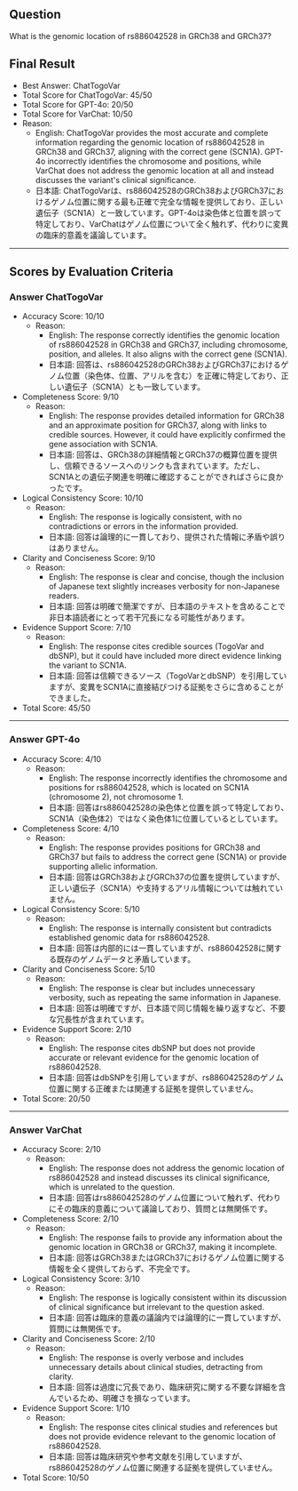 ## Question

What is the genomic location of rs886042528 in GRCh38 and GRCh37?

## Final Result

- Best Answer: ChatTogoVar
- Total Score for ChatTogoVar: 45/50
- Total Score for GPT-4o: 20/50
- Total Score for VarChat: 10/50
- Reason:
  - English: ChatTogoVar provides the most accurate and complete information regarding the genomic location of rs886042528 in GRCh38 and GRCh37, aligning with the correct gene (SCN1A). GPT-4o incorrectly identifies the chromosome and positions, while VarChat does not address the genomic location at all and instead discusses the variant's clinical significance.
  - 日本語: ChatTogoVarは、rs886042528のGRCh38およびGRCh37におけるゲノム位置に関する最も正確で完全な情報を提供しており、正しい遺伝子（SCN1A）と一致しています。GPT-4oは染色体と位置を誤って特定しており、VarChatはゲノム位置について全く触れず、代わりに変異の臨床的意義を議論しています。

---

## Scores by Evaluation Criteria

### Answer ChatTogoVar
- Accuracy Score: 10/10
  - Reason: 
    - English: The response correctly identifies the genomic location of rs886042528 in GRCh38 and GRCh37, including chromosome, position, and alleles. It also aligns with the correct gene (SCN1A).
    - 日本語: 回答は、rs886042528のGRCh38およびGRCh37におけるゲノム位置（染色体、位置、アリルを含む）を正確に特定しており、正しい遺伝子（SCN1A）とも一致しています。
- Completeness Score: 9/10
  - Reason: 
    - English: The response provides detailed information for GRCh38 and an approximate position for GRCh37, along with links to credible sources. However, it could have explicitly confirmed the gene association with SCN1A.
    - 日本語: 回答は、GRCh38の詳細情報とGRCh37の概算位置を提供し、信頼できるソースへのリンクも含まれています。ただし、SCN1Aとの遺伝子関連を明確に確認することができればさらに良かったです。
- Logical Consistency Score: 10/10
  - Reason: 
    - English: The response is logically consistent, with no contradictions or errors in the information provided.
    - 日本語: 回答は論理的に一貫しており、提供された情報に矛盾や誤りはありません。
- Clarity and Conciseness Score: 9/10
  - Reason: 
    - English: The response is clear and concise, though the inclusion of Japanese text slightly increases verbosity for non-Japanese readers.
    - 日本語: 回答は明確で簡潔ですが、日本語のテキストを含めることで非日本語読者にとって若干冗長になる可能性があります。
- Evidence Support Score: 7/10
  - Reason: 
    - English: The response cites credible sources (TogoVar and dbSNP), but it could have included more direct evidence linking the variant to SCN1A.
    - 日本語: 回答は信頼できるソース（TogoVarとdbSNP）を引用していますが、変異をSCN1Aに直接結びつける証拠をさらに含めることができました。
- Total Score: 45/50

---

### Answer GPT-4o
- Accuracy Score: 4/10
  - Reason: 
    - English: The response incorrectly identifies the chromosome and positions for rs886042528, which is located on SCN1A (chromosome 2), not chromosome 1.
    - 日本語: 回答はrs886042528の染色体と位置を誤って特定しており、SCN1A（染色体2）ではなく染色体1に位置しているとしています。
- Completeness Score: 4/10
  - Reason: 
    - English: The response provides positions for GRCh38 and GRCh37 but fails to address the correct gene (SCN1A) or provide supporting allelic information.
    - 日本語: 回答はGRCh38およびGRCh37の位置を提供していますが、正しい遺伝子（SCN1A）や支持するアリル情報については触れていません。
- Logical Consistency Score: 5/10
  - Reason: 
    - English: The response is internally consistent but contradicts established genomic data for rs886042528.
    - 日本語: 回答は内部的には一貫していますが、rs886042528に関する既存のゲノムデータと矛盾しています。
- Clarity and Conciseness Score: 5/10
  - Reason: 
    - English: The response is clear but includes unnecessary verbosity, such as repeating the same information in Japanese.
    - 日本語: 回答は明確ですが、日本語で同じ情報を繰り返すなど、不要な冗長性が含まれています。
- Evidence Support Score: 2/10
  - Reason: 
    - English: The response cites dbSNP but does not provide accurate or relevant evidence for the genomic location of rs886042528.
    - 日本語: 回答はdbSNPを引用していますが、rs886042528のゲノム位置に関する正確または関連する証拠を提供していません。
- Total Score: 20/50

---

### Answer VarChat
- Accuracy Score: 2/10
  - Reason: 
    - English: The response does not address the genomic location of rs886042528 and instead discusses its clinical significance, which is unrelated to the question.
    - 日本語: 回答はrs886042528のゲノム位置について触れず、代わりにその臨床的意義について議論しており、質問とは無関係です。
- Completeness Score: 2/10
  - Reason: 
    - English: The response fails to provide any information about the genomic location in GRCh38 or GRCh37, making it incomplete.
    - 日本語: 回答はGRCh38またはGRCh37におけるゲノム位置に関する情報を全く提供しておらず、不完全です。
- Logical Consistency Score: 3/10
  - Reason: 
    - English: The response is logically consistent within its discussion of clinical significance but irrelevant to the question asked.
    - 日本語: 回答は臨床的意義の議論内では論理的に一貫していますが、質問には無関係です。
- Clarity and Conciseness Score: 2/10
  - Reason: 
    - English: The response is overly verbose and includes unnecessary details about clinical studies, detracting from clarity.
    - 日本語: 回答は過度に冗長であり、臨床研究に関する不要な詳細を含んでいるため、明確さを損なっています。
- Evidence Support Score: 1/10
  - Reason: 
    - English: The response cites clinical studies and references but does not provide evidence relevant to the genomic location of rs886042528.
    - 日本語: 回答は臨床研究や参考文献を引用していますが、rs886042528のゲノム位置に関連する証拠を提供していません。
- Total Score: 10/50